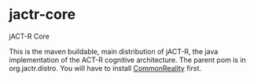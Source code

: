 # jactr-core
jACT-R Core

This is the maven buildable, main distribution of jACT-R, the java implementation of the ACT-R cognitive architecture.
The parent pom is in org.jactr.distro. You will have to install [CommonReality](https://github.com/amharrison/commonreality-core) first.
